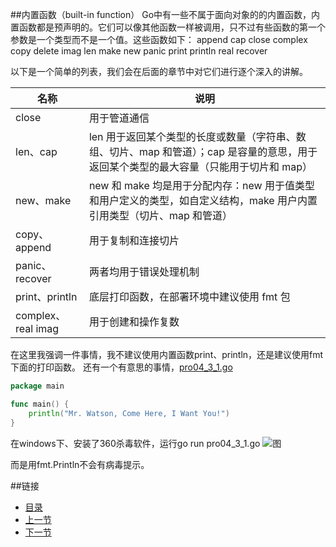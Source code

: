 ##内置函数（built-in function）
Go中有一些不属于面向对象的的内置函数，内置函数都是预声明的。它们可以像其他函数一样被调用，只不过有些函数的第一个参数是一个类型而不是一个值。这些函数如下：
    append cap close complex copy delete imag len
    make new panic print println real recover

以下是一个简单的列表，我们会在后面的章节中对它们进行逐个深入的讲解。

|名称|说明|
|---|---|
|close|用于管道通信|
|len、cap|len 用于返回某个类型的长度或数量（字符串、数组、切片、map 和管道）；cap 是容量的意思，用于返回某个类型的最大容量（只能用于切片和 map）|
|new、make|new 和 make 均是用于分配内存：new 用于值类型和用户定义的类型，如自定义结构，make 用户内置引用类型（切片、map 和管道）|
|copy、append|用于复制和连接切片|
|panic、recover|两者均用于错误处理机制|
|print、println|底层打印函数，在部署环境中建议使用 fmt 包|
|complex、real imag|用于创建和操作复数|

在这里我强调一件事情，我不建议使用内置函数print、println，还是建议使用fmt下面的打印函数。
还有一个有意思的事情，[pro04_3_1.go](https://github.com/sunnygocms/gobook/blob/master/src/go_lang_base/04/sunny/pro04_3_1.go)

```go
package main

func main() {
	println("Mr. Watson, Come Here, I Want You!")
}

```
在windows下、安装了360杀毒软件，运行go run pro04_3_1.go
![图](https://github.com/sunnygocms/gobook/blob/master/go_lang_base/04_3_1.png)

而是用fmt.Println不会有病毒提示。


##链接
- [目录](https://github.com/sunnygocms/gobook/blob/master/menu.md)
- [上一节](https://github.com/sunnygocms/gobook/blob/master/go_lang_base/04.2.md)
- [下一节](https://github.com/sunnygocms/gobook/blob/master/go_lang_base/04.4.md)